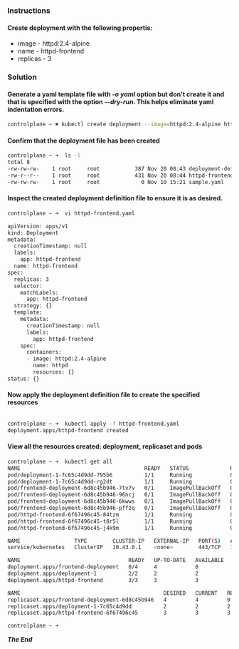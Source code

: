 ### Instructions
#### Create deployment with the following propertis:
+ image - httpd:2.4-alpine
+ name - httpd-frontend
+ replicas - 3

### Solution
#### Generate a yaml template file with *-o yaml* option but don't create it and that is specified with the option *--dry-run*. This helps eliminate yaml indentation errors.

```bash
controlplane ~ ✖ kubectl create deployment --image=httpd:2.4-alpine httpd-frontend --replicas=3 --dry-run=client -o yaml > httpd-frontend.yaml
```

#### Confirm that the deployment file has been created

```bash
controlplane ~ ➜  ls -l
total 8
-rw-rw-rw-    1 root     root           387 Nov 20 08:43 deployment-definition-1.yaml
-rw-r--r--    1 root     root           431 Nov 20 08:44 httpd-frontend.yaml
-rw-rw-rw-    1 root     root             0 Nov 10 15:21 sample.yaml
```

#### Inspect the created deployment definition file to ensure it is as desired.

```bash
controlplane ~ ➜  vi httpd-frontend.yaml 

apiVersion: apps/v1
kind: Deployment
metadata:
  creationTimestamp: null
  labels:
    app: httpd-frontend
  name: httpd-frontend
spec:
  replicas: 3
  selector:
    matchLabels:
      app: httpd-frontend
  strategy: {}
  template:
    metadata:
      creationTimestamp: null
      labels:
        app: httpd-frontend
    spec:
      containers:
      - image: httpd:2.4-alpine
        name: httpd
        resources: {}
status: {}

```

#### Now apply the deployment definition file to create the specified resources

```bash

controlplane ~ ➜  kubectl apply -f httpd-frontend.yaml 
deployment.apps/httpd-frontend created
```

#### View all the resources created: deployment, replicaset and pods

```bash
controlplane ~ ➜  kubectl get all
NAME                                       READY   STATUS             RESTARTS   AGE
pod/deployment-1-7c65c4d9dd-795b6          1/1     Running            0          2m59s
pod/deployment-1-7c65c4d9dd-rg2dt          1/1     Running            0          2m59s
pod/frontend-deployment-6d8c45b946-7tv7v   0/1     ImagePullBackOff   0          7m11s
pod/frontend-deployment-6d8c45b946-96ncj   0/1     ImagePullBackOff   0          7m11s
pod/frontend-deployment-6d8c45b946-6kwws   0/1     ImagePullBackOff   0          7m11s
pod/frontend-deployment-6d8c45b946-pffzq   0/1     ImagePullBackOff   0          7m11s
pod/httpd-frontend-6f67496c45-84tzm        1/1     Running            0          9s
pod/httpd-frontend-6f67496c45-t8r5l        1/1     Running            0          9s
pod/httpd-frontend-6f67496c45-j4k9m        1/1     Running            0          9s

NAME                 TYPE        CLUSTER-IP   EXTERNAL-IP   PORT(S)   AGE
service/kubernetes   ClusterIP   10.43.0.1    <none>        443/TCP   12m

NAME                                  READY   UP-TO-DATE   AVAILABLE   AGE
deployment.apps/frontend-deployment   0/4     4            0           7m11s
deployment.apps/deployment-1          2/2     2            2           2m59s
deployment.apps/httpd-frontend        3/3     3            3           9s

NAME                                             DESIRED   CURRENT   READY   AGE
replicaset.apps/frontend-deployment-6d8c45b946   4         4         0       7m11s
replicaset.apps/deployment-1-7c65c4d9dd          2         2         2       2m59s
replicaset.apps/httpd-frontend-6f67496c45        3         3         3       9s

controlplane ~ ➜  
```

***The End***